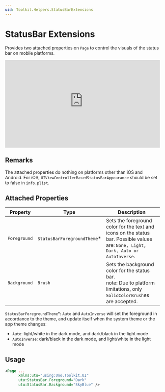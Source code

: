 ```yaml
---
uid: Toolkit.Helpers.StatusBarExtensions
---
```


# StatusBar Extensions

Provides two attached properties on `Page` to control the visuals of the status bar on mobile platforms.

<div style="position: relative; width: 100%; padding-bottom: 56.25%;">
    <iframe
        src="https://www.youtube-nocookie.com/embed/Mef71b6978s"
        title="YouTube video player"
        frameborder="0"
        allow="accelerometer; autoplay; clipboard-write; encrypted-media; gyroscope; picture-in-picture; web-share"
        allowfullscreen
        style="position: absolute; top: 0; left: 0; width: 100%; height: 100%;">
    </iframe>
</div>

## Remarks

The attached properties do nothing on platforms other than iOS and Android.
For iOS, `UIViewControllerBasedStatusBarAppearance` should be set to false in `info.plist`.

## Attached Properties

| Property     | Type                         | Description                                                                                                                        |
|--------------|------------------------------|------------------------------------------------------------------------------------------------------------------------------------|
| `Foreground` | `StatusBarForegroundTheme`\* | Sets the foreground color for the text and icons on the status bar. Possible values are: `None, Light, Dark, Auto or AutoInverse`. |
| `Background` | `Brush`                      | Sets the background color for the status bar. <br/> note: Due to platform limitations, only `SolidColorBrush`es are accepted.      |

`StatusBarForegroundTheme`\*: `Auto` and `AutoInverse` will set the foreground in accordance to the theme, and update itself when the system theme or the app theme changes:

- `Auto`: light/white in the dark mode, and dark/black in the light mode
- `AutoInverse`: dark/black in the dark mode, and light/white in the light mode

## Usage

```xml
<Page ...
      xmlns:utu="using:Uno.Toolkit.UI"
      utu:StatusBar.Foreground="Dark"
      utu:StatusBar.Background="SkyBlue" />
```
